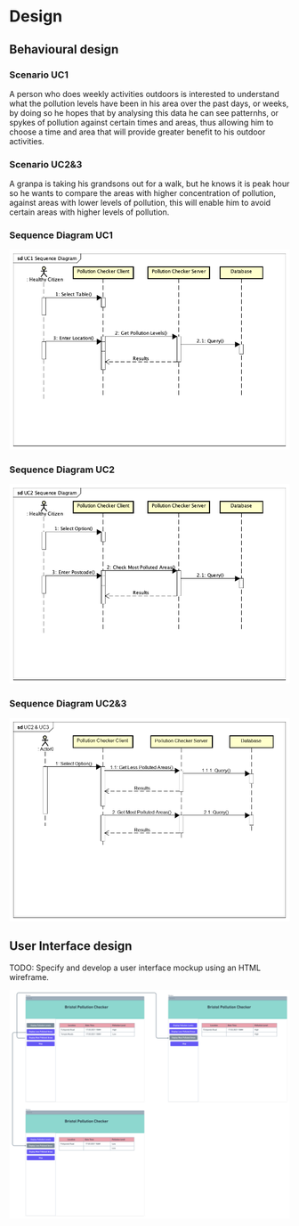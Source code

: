 # Design

## Behavioural design

### Scenario UC1
A person who does weekly activities outdoors is interested to understand what the pollution levels have been in his area over the past days, or weeks, by doing so he hopes that by analysing this data he can see patternhs, or spykes of pollution against certain times and areas, thus allowing him to choose a time and area that will provide greater benefit to his outdoor activities.

### Scenario UC2&3
A granpa is taking his grandsons out for a walk, but he knows it is peak hour so he wants to compare the areas with higher concentration of pollution, against areas with lower levels of pollution, this will enable him to avoid certain areas with higher levels of pollution. 

### Sequence Diagram UC1

![Insert your Interaction/Sequence Diagrams for each use-case here.](images/UC1_SequenceDiagram.png)

### Sequence Diagram UC2

![Insert your Interaction/Sequence Diagrams for each use-case here.](images/UC2_SequenceDiagram.png)

### Sequence Diagram UC2&3

![Insert your Interaction/Sequence Diagrams for each use-case here.](images/uc2_3_sq.png)

## User Interface design
TODO: Specify and develop a user interface mockup using an HTML wireframe.

![Insert your wireframe screenshots for each use-case here](images/wireframe.png)
